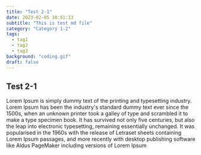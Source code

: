 ```yaml
---
title: "Test 2-1"
date: 2023-02-05 10:51:13
subtitle: "This is test md file"
category: "Category 1-2"
tags:
  - tag1
  - tag2
  - tag3
background: "coding.gif"
draft: false
---
```


## Test 2-1

Lorem Ipsum is simply dummy text of the printing and typesetting industry. Lorem Ipsum has been the industry's standard dummy text ever since the 1500s, when an unknown printer took a galley of type and scrambled it to make a type specimen book. It has survived not only five centuries, but also the leap into electronic typesetting, remaining essentially unchanged. It was popularised in the 1960s with the release of Letraset sheets containing Lorem Ipsum passages, and more recently with desktop publishing software like Aldus PageMaker including versions of Lorem Ipsum

